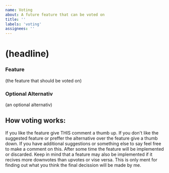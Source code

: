 ```yaml
---
name: Voting
about: A future feature that can be voted on
title: ''
labels: 'voting'
assignees: ''
---
```


# (headline)
### Feature
(the feature that should be voted on)

### Optional Alternativ
(an optional alternativ)

## How voting works:
If you like the feature give THIS comment a thumb up. If you don't like the suggested feature or preffer the alternative over the feature give a thumb down. If you have additional suggestions or something else to say feel free to make a comment on this. After some time the feature will be implemented or discarded. Keep in mind that a feature may also be implemented if it recives more downvotes than upvotes or vise versa. This is only ment for finding out what you think the final decission will be made by me.
